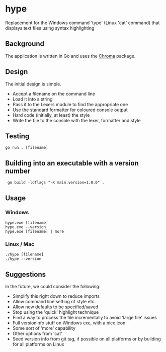 # hype
Replacement for the Windows command 'type' (Linux 'cat' command) that displays text files using syntax highlighting

## Background
The application is written in Go and uses the [Chroma](github.com/alecthomas/chroma/v2) package.

## Design
The initial design is simple.
* Accept a filename on the command line
* Load it into a string
* Pass it to the Lexers module to find the appropriate one
* Use the standard formatter for coloured console output
* Hard code (initially, at least) the style
* Write the file to the console with the lexer, formatter and style

## Testing
```shell
go run . [filename]
```

## Building into an executable with a version number
```shell
 go build -ldflags "-X main.version=1.0.0" .
```

## Usage
### Windows
```shell
hype.exe [filename]
hype.exe --version
hype.exe [filename] | more 
```

### Linux / Mac
```shell
./hype [filename]
./hype --version
```

## Suggestions
In the future, we could consider the following:
* Simplify this right down to reduce imports
* Allow command line setting of style etc.
* Allow new defaults to be specified/saved
* Stop using the 'quick' highlight technique
* Find a way to process the file incrementally to avoid 'large file' issues
* Full versioninfo stuff on Windows exe, with a nice icon
* Some sort of 'more' capability
* Other options from 'cat'
* Seed version info from git tag, if possible on all platforms or by building for all platforms on Linux

